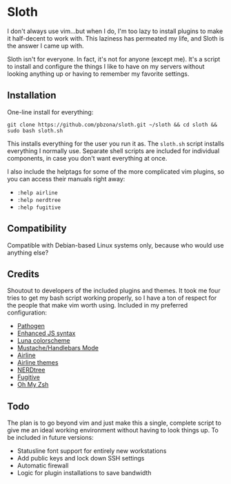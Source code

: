 # Sloth

I don't always use vim...but when I do, I'm too lazy to install plugins to make
it half-decent to work with. This laziness has permeated my life, and Sloth is
the answer I came up with.

Sloth isn't for everyone. In fact, it's not for anyone (except me). It's a script to
install and configure the things I like to have on my servers without looking
anything up or having to remember my favorite settings.
 
## Installation

One-line install for everything:

`git clone https://github.com/pbzona/sloth.git ~/sloth && cd sloth && sudo
bash sloth.sh`

This installs everything for the user you run it as. The `sloth.sh` script
installs everything I normally use. Separate shell scripts are included for
individual components, in case you don't want everything at once.

I also include the helptags for some of the more complicated vim plugins, so you can
access their manuals right away:

- `:help airline`
- `:help nerdtree`
- `:help fugitive`

## Compatibility

Compatible with Debian-based Linux systems only, because who would
use anything else?

## Credits  

Shoutout to developers of the included plugins and themes. It took me four
tries to get my bash script working properly, so I have a ton of respect for
the people that make vim worth using. Included in my preferred configuration:

- [Pathogen](https://github.com/tpope/vim-pathogen)
- [Enhanced JS syntax](https://github.com/pangloss/vim-javascript)
- [Luna colorscheme](https://github.com/notpratheek/vim-luna)
- [Mustache/Handlebars Mode](https://github.com/mustache/vim-mustache-handlebars)
- [Airline](https://github.com/vim-airline/vim-airline)
- [Airline themes](https://github.com/vim-airline/vim-airline-themes)
- [NERDtree](https://github.com/scrooloose/nerdtree)
- [Fugitive](https://github.com/tpope/vim-fugitive)
- [Oh My Zsh](https://github.com/robbyrussell/oh-my-zsh)

## Todo

The plan is to go beyond vim and just make this a single, complete script to give me an
ideal working environment without having to look things up. To be included in
future versions:

- Statusline font support for entirely new workstations
- Add public keys and lock down SSH settings
- Automatic firewall
- Logic for plugin installations to save bandwidth
